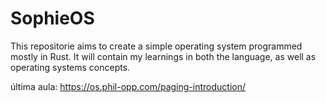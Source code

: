 # SophieOS

This repositorie aims to create a simple operating system programmed mostly in Rust.
It will contain my learnings in both the language, as well as operating systems concepts.

última aula: https://os.phil-opp.com/paging-introduction/

